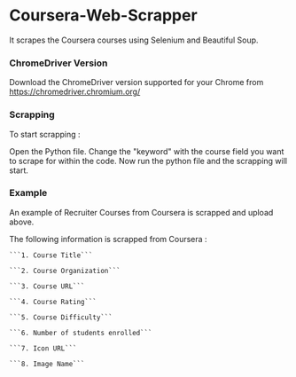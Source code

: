 # Coursera-Web-Scrapper
It scrapes the Coursera courses using Selenium and Beautiful Soup. 

### ChromeDriver Version

Download the ChromeDriver version supported for your Chrome from https://chromedriver.chromium.org/

### Scrapping

To start scrapping :

Open the Python file.
Change the "keyword" with the course field you want to scrape for within the code.
Now run the python file and the scrapping will start.


### Example

An example of Recruiter Courses from Coursera is scrapped and upload above.

The following information is scrapped from Coursera :

    ```1. Course Title```

    ```2. Course Organization```

    ```3. Course URL```

    ```4. Course Rating```

    ```5. Course Difficulty```

    ```6. Number of students enrolled```

    ```7. Icon URL```

    ```8. Image Name```
